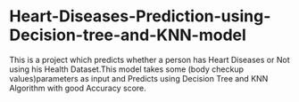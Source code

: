 # Heart-Diseases-Prediction-using-Decision-tree-and-KNN-model
This is a project which predicts whether a person has Heart Diseases or Not using his Health Dataset.This model takes some (body checkup values)parameters as input and Predicts using Decision Tree and KNN  Algorithm with good Accuracy score. 
